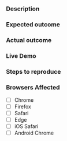 ### Description
<!-- Example: The `vaadin-date-picker` element does not open when the input is clicked. -->

### Expected outcome
<!-- Example: Overlay should appear when input is clicked. -->

### Actual outcome
<!-- Example: Overlay stays hidden. -->

### Live Demo
<!-- The template, click "Remix This" to edit it: https://glitch.com/edit/#!/vaadin-date-picker-issue -->

### Steps to reproduce
<!-- Example
1. Put a `vaadin-date-picker` element in the page.
2. Open the page in a web browser.
3. Click the input of `vaadin-date-picker` element.
-->

### Browsers Affected
<!-- Check all that apply -->
- [ ] Chrome
- [ ] Firefox
- [ ] Safari
- [ ] Edge
- [ ] iOS Safari
- [ ] Android Chrome
